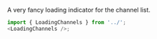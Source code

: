 A very fancy loading indicator for the channel list.

```js
import { LoadingChannels } from '../';
<LoadingChannels />;
```
